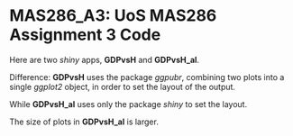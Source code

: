 # MAS286_A3: UoS MAS286 Assignment 3 Code

Here are two *shiny* apps, **GDPvsH** and **GDPvsH_al**.

Difference: **GDPvsH** uses the package *ggpubr*, combining two plots into a single *ggplot2* object, in order to set the layout of the output.

While **GDPvsH_al** uses only the package *shiny* to set the layout.

The size of plots in **GDPvsH_al** is larger. 
